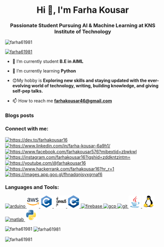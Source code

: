<h1 align="center">Hi 👋, I'm Farha Kousar</h1>
<h3 align="center">Passionate Student Pursuing AI & Machine Learning at KNS Institute of Technology</h3>

<p align="left"> <img src="https://komarev.com/ghpvc/?username=farha61981&label=Profile%20views&color=0e75b6&style=flat" alt="farha61981" /> </p>

<p align="left"> <a href="https://github.com/ryo-ma/github-profile-trophy"><img src="https://github-profile-trophy.vercel.app/?username=farha61981" alt="farha61981" /></a> </p>

- 🔭 I’m currently student **B.E in AIML**

- 🌱 I’m currently learning **Python**

- 😊My hobby is **Exploring new skills and staying updated with the ever-evolving world of technology, writing, building knowledge, and giving self-pep talks.**

- 📫 How to reach me **farhakousar46@gmail.com**

### Blogs posts
<!-- BLOG-POST-LIST:START -->
<!-- BLOG-POST-LIST:END -->

<h3 align="left">Connect with me:</h3>
<p align="left">
<a href="https://dev.to/https://dev.to/farhakousar16" target="blank"><img align="center" src="https://raw.githubusercontent.com/rahuldkjain/github-profile-readme-generator/master/src/images/icons/Social/devto.svg" alt="https://dev.to/farhakousar16" height="30" width="40" /></a>
<a href="https://linkedin.com/in/https://www.linkedin.com/in/farha-kousar-6a9h1/" target="blank"><img align="center" src="https://raw.githubusercontent.com/rahuldkjain/github-profile-readme-generator/master/src/images/icons/Social/linked-in-alt.svg" alt="https://www.linkedin.com/in/farha-kousar-6a9h1/" height="30" width="40" /></a>
<a href="https://fb.com/https://www.facebook.com/farhakousar576?mibextid=zbwkwl" target="blank"><img align="center" src="https://raw.githubusercontent.com/rahuldkjain/github-profile-readme-generator/master/src/images/icons/Social/facebook.svg" alt="https://www.facebook.com/farhakousar576?mibextid=zbwkwl" height="30" width="40" /></a>
<a href="https://instagram.com/https://instagram.com/farhakousar16?igshid=zddkntzintm=" target="blank"><img align="center" src="https://raw.githubusercontent.com/rahuldkjain/github-profile-readme-generator/master/src/images/icons/Social/instagram.svg" alt="https://instagram.com/farhakousar16?igshid=zddkntzintm=" height="30" width="40" /></a>
<a href="https://www.youtube.com/c/https://youtube.com/@farhakousar16" target="blank"><img align="center" src="https://raw.githubusercontent.com/rahuldkjain/github-profile-readme-generator/master/src/images/icons/Social/youtube.svg" alt="https://youtube.com/@farhakousar16" height="30" width="40" /></a>
<a href="https://www.hackerrank.com/https://www.hackerrank.com/farhakousar16?hr_r=1" target="blank"><img align="center" src="https://raw.githubusercontent.com/rahuldkjain/github-profile-readme-generator/master/src/images/icons/Social/hackerrank.svg" alt="https://www.hackerrank.com/farhakousar16?hr_r=1" height="30" width="40" /></a>
<a href="/https://images.app.goo.gl/fhnadqnjsyxgrnaf6" target="blank"><img align="center" src="https://raw.githubusercontent.com/rahuldkjain/github-profile-readme-generator/master/src/images/icons/Social/rss.svg" alt="https://images.app.goo.gl/fhnadqnjsyxgrnaf6" height="30" width="40" /></a>
</p>

<h3 align="left">Languages and Tools:</h3>
<p align="left"> <a href="https://www.arduino.cc/" target="_blank" rel="noreferrer"> <img src="https://cdn.worldvectorlogo.com/logos/arduino-1.svg" alt="arduino" width="40" height="40"/> </a> <a href="https://aws.amazon.com" target="_blank" rel="noreferrer"> <img src="https://raw.githubusercontent.com/devicons/devicon/master/icons/amazonwebservices/amazonwebservices-original-wordmark.svg" alt="aws" width="40" height="40"/> </a> <a href="https://www.cprogramming.com/" target="_blank" rel="noreferrer"> <img src="https://raw.githubusercontent.com/devicons/devicon/master/icons/c/c-original.svg" alt="c" width="40" height="40"/> </a> <a href="https://canvasjs.com" target="_blank" rel="noreferrer"> <img src="https://raw.githubusercontent.com/Hardik0307/Hardik0307/master/assets/canvasjs-charts.svg" alt="canvasjs" width="40" height="40"/> </a> <a href="https://www.w3schools.com/cpp/" target="_blank" rel="noreferrer"> <img src="https://raw.githubusercontent.com/devicons/devicon/master/icons/cplusplus/cplusplus-original.svg" alt="cplusplus" width="40" height="40"/> </a> <a href="https://firebase.google.com/" target="_blank" rel="noreferrer"> <img src="https://www.vectorlogo.zone/logos/firebase/firebase-icon.svg" alt="firebase" width="40" height="40"/> </a> <a href="https://cloud.google.com" target="_blank" rel="noreferrer"> <img src="https://www.vectorlogo.zone/logos/google_cloud/google_cloud-icon.svg" alt="gcp" width="40" height="40"/> </a> <a href="https://git-scm.com/" target="_blank" rel="noreferrer"> <img src="https://www.vectorlogo.zone/logos/git-scm/git-scm-icon.svg" alt="git" width="40" height="40"/> </a> <a href="https://www.java.com" target="_blank" rel="noreferrer"> <img src="https://raw.githubusercontent.com/devicons/devicon/master/icons/java/java-original.svg" alt="java" width="40" height="40"/> </a> <a href="https://www.linux.org/" target="_blank" rel="noreferrer"> <img src="https://raw.githubusercontent.com/devicons/devicon/master/icons/linux/linux-original.svg" alt="linux" width="40" height="40"/> </a> <a href="https://www.mathworks.com/" target="_blank" rel="noreferrer"> <img src="https://upload.wikimedia.org/wikipedia/commons/2/21/Matlab_Logo.png" alt="matlab" width="40" height="40"/> </a> <a href="https://www.python.org" target="_blank" rel="noreferrer"> <img src="https://raw.githubusercontent.com/devicons/devicon/master/icons/python/python-original.svg" alt="python" width="40" height="40"/> </a> </p>

<p><img align="left" src="https://github-readme-stats.vercel.app/api/top-langs?username=farha61981&show_icons=true&locale=en&layout=compact" alt="farha61981" /></p>

<p>&nbsp;<img align="center" src="https://github-readme-stats.vercel.app/api?username=farha61981&show_icons=true&locale=en" alt="farha61981" /></p>

<p><img align="center" src="https://github-readme-streak-stats.herokuapp.com/?user=farha61981&" alt="farha61981" /></p>

